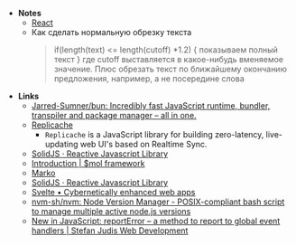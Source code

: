 - **Notes**
	- [React](React.md)
	- Как сделать нормальную обрезку текста
		>  if(length(text) <= length(cutoff) *1.2) { показываем полный текст }
		>  где cutoff выставляется в какое-нибудь вменяемое значение.
		>  Плюс обрезать текст по ближайшему окончанию предложения, например, а не посередине слова
- **Links**
	- [Jarred-Sumner/bun: Incredibly fast JavaScript runtime, bundler, transpiler and package manager – all in one.](https://github.com/Jarred-Sumner/bun)
	- [Replicache](https://replicache.dev)
		- `Replicache` is a JavaScript library for building zero-latency, live-updating web UI's based on Realtime Sync.
	- [SolidJS · Reactive Javascript Library](https://www.solidjs.com)
	- [Introduction | $mol framework](https://mol.hyoo.ru)
	- [Marko](https://markojs.com)
	- [SolidJS · Reactive Javascript Library](https://www.solidjs.com)
	- [Svelte • Cybernetically enhanced web apps](https://svelte.dev)
	- [nvm-sh/nvm: Node Version Manager - POSIX-compliant bash script to manage multiple active node.js versions](https://github.com/nvm-sh/nvm)
	- [New in JavaScript: reportError – a method to report to global event handlers | Stefan Judis Web Development](https://www.stefanjudis.com/blog/reporterror-a-method-to-report-to-global-event-handlers/)